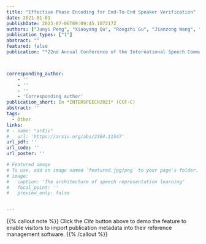 ```yaml
---
title: "Effective Phase Encoding for End-To-End Speaker Verification"
date: 2021-01-01
publishDate: 2023-07-06T09:09:45.107217Z
authors: ["Junyi Peng", "Xiaoyang Qu", "Rongzhi Gu", "Jianzong Wang", "Jing Xiao", "Lukás Burget", "Jan Cernocký"]
publication_types: ["1"]
abstract: ""
featured: false
publication: "*22nd Annual Conference of the International Speech Communication Association*"



corresponding_author:
    - ''
    - ''
    - ''
    - 'Corresponding author'
publication_short: In *INTERSPEECH2021* (CCF-C)
abstract: ''
tags:
  - Other
links:
# - name: "arXiv"
#   url: 'https://arxiv.org/abs/2304.11547'
url_pdf: ''
url_code: ''
url_poster: ''

# Featured image
# To use, add an image named `featured.jpg/png` to your page's folder.
# image:
#   caption: 'The architecture of speech representation learning'
#   focal_point: ''
#   preview_only: false


---
```


{{% callout note %}}
Click the _Cite_ button above to demo the feature to enable visitors to import publication metadata into their reference management software.
{{% /callout %}}



